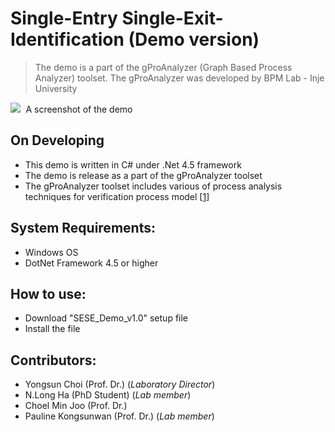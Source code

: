 # Single-Entry Single-Exit-Identification (Demo version)
 > The demo is a part of the gProAnalyzer (Graph Based Process Analyzer) toolset.
 > The gProAnalyzer was developed by BPM Lab - Inje University
 
<kbd>
 <img src= "https://github.com/InjeBPM/Single-Entry-Single-Exit-Identification/blob/master/Overview.PNG">
</kbd>
A screenshot of the demo



On Developing
-----------
  - This demo is written in C# under .Net 4.5 framework
  - The demo is release as a part of the gProAnalyzer toolset
  - The gProAnalyzer toolset includes various of process analysis techniques for verification process model [[1](https://doi.org/10.1016/j.datak.2014.11.003)]

System Requirements:
------------
 - Windows OS
 - DotNet Framework 4.5 or higher

How to use:
------------
 - Download "SESE_Demo_v1.0" setup file
 - Install the file

Contributors:
------------
 - Yongsun Choi (Prof. Dr.) (*Laboratory Director*)
 - N.Long Ha (PhD Student) (*Lab member*)
 - Choel Min Joo (Prof. Dr.)
 - Pauline Kongsunwan (Prof. Dr.) (*Lab member*)
